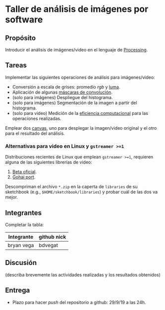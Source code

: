 # Taller de análisis de imágenes por software

## Propósito

Introducir el análisis de imágenes/video en el lenguaje de [Processing](https://processing.org/).

## Tareas

Implementar las siguientes operaciones de análisis para imágenes/video:

* Conversión a escala de grises: promedio _rgb_ y [luma](https://en.wikipedia.org/wiki/HSL_and_HSV#Disadvantages).
* Aplicación de algunas [máscaras de convolución](https://en.wikipedia.org/wiki/Kernel_(image_processing)).
* (solo para imágenes) Despliegue del histograma.
* (solo para imágenes) Segmentación de la imagen a partir del histograma.
* (solo para video) Medición de la [eficiencia computacional](https://processing.org/reference/frameRate.html) para las operaciones realizadas.

Emplear dos [canvas](https://processing.org/reference/PGraphics.html), uno para desplegar la imagen/video original y el otro para el resultado del análisis.

### Alternativas para video en Linux y `gstreamer >=1`

Distribuciones recientes de Linux que emplean `gstreamer >=1`, requieren alguna de las siguientes librerías de video:

1. [Beta oficial](https://github.com/processing/processing-video/releases).
2. [Gohai port](https://github.com/gohai/processing-video/releases/tag/v1.0.2).

Descompriman el archivo `*.zip` en la caperta de `libraries` de su sketchbook (e.g., `$HOME/sketchbook/libraries`) y probar cuál de las dos va mejor.

## Integrantes

Completar la tabla:

| Integrante | github nick |
|------------|-------------|
| bryan vega |bdvegat      |

## Discusión

(describa brevemente las actividades realizadas y los resultados obtenidos)

## Entrega

* Plazo para hacer _push_ del repositorio a github: 29/9/19 a las 24h.
